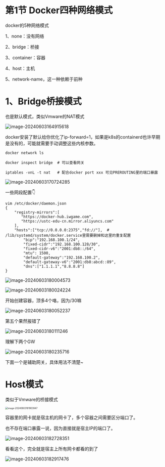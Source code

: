# 第1节 Docker四种网络模式



docker的5种网络模式

1、none：没有网络

2、bridge：桥接

3、container：容器

4、host：主机

5、network-name，这一种依赖于前种



# 1、Bridge桥接模式

也是默认模式，类似Vmware的NAT模式

![image-20240603164915618](1-Docker四种网络模式.assets/image-20240603164915618.png)



docker安装了默认给你优化了ip-forward=1，如果是k8s的containerd也许早期是没有的，可能就需要手动调整这些内核参数。

```shell
docker network ls

docker inspect bridge  # 可以查看网关

iptables -vnL -t nat   # 配合docker port xxx 可见PREROUTING里的端口暴露
```

![image-20240603170724285](1-Docker四种网络模式.assets/image-20240603170724285.png)



一些网段配置👇

```shell
vim /etc/docker/daemon.json
{
    "registry-mirrors":[
       "https://docker-hub.iwgame.com",
       "https://ustc-edu-cn.mirror.aliyuncs.com"
    ],
    "hosts":["tcp://0.0.0.0:2375","fd://"],  # /lib/systemd/system/docker.service里需要删掉和这里的重复配置
        "bip":"192.168.100.1/24",
        "fixed-cidr":"192.168.100.128/30",
        "fixed-cidr-v6":"2001:db8::/64",
        "mtu": 1500,
        "default-gateway":"192.168.100.2",
        "default-gateway-v6":"2001:db8:abcd::89",
        "dns":["1.1.1.1","8.8.8.8"]
}

```



![image-20240603180004573](1-Docker四种网络模式.assets/image-20240603180004573.png)



![image-20240603180024224](1-Docker四种网络模式.assets/image-20240603180024224.png)

开始创建容器，顶多4个咯，因为/30嘛



![image-20240603180052237](1-Docker四种网络模式.assets/image-20240603180052237.png)

第五个果然报错了



![image-20240603180111246](1-Docker四种网络模式.assets/image-20240603180111246.png)



理解下两个GW

![image-20240603180235716](1-Docker四种网络模式.assets/image-20240603180235716.png)

下面一个是辅助网关，具体用法不清楚~



# Host模式

类似于Vmware的桥接模式

<img src="1-Docker四种网络模式.assets/image-20240603181903947.png" alt="image-20240603181903947" style="zoom:50%;" />



容器里的网卡就是宿主机的网卡了，多个容器之间需要区分端口了。

也不存在端口暴露一说，因为直接就是宿主IP的端口了。



![image-20240603182728351](1-Docker四种网络模式.assets/image-20240603182728351.png)



看看这个，完全就是宿主上所有网卡都看的到了

![image-20240603182917476](1-Docker四种网络模式.assets/image-20240603182917476.png)





